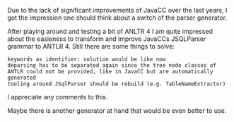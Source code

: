 Due to the lack of significant improvements of JavaCC over the last years, I got the impression one should think about a switch of the parser generator.

After playing around and testing a bit of ANLTR 4 I am quite impressed about the easieness to transform and improve JavaCCs JSQLParser grammar to ANTLR 4. Still there are some things to solve:

    keywords as identifier: solution would be like now
    deparsing has to be separated again since the tree node classes of ANTLR could not be provided, like in JavaCC but are automatically generated
    tooling around JSqlParser should be rebuild (e.g. TableNameExtractor)

I appreciate any comments to this.

Maybe there is another generator at hand that would be even better to use.
